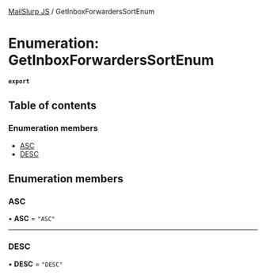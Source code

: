 [MailSlurp JS](../README.md) / GetInboxForwardersSortEnum

# Enumeration: GetInboxForwardersSortEnum

**`export`**

## Table of contents

### Enumeration members

- [ASC](GetInboxForwardersSortEnum.md#asc)
- [DESC](GetInboxForwardersSortEnum.md#desc)

## Enumeration members

### ASC

• **ASC** = `"ASC"`

___

### DESC

• **DESC** = `"DESC"`
